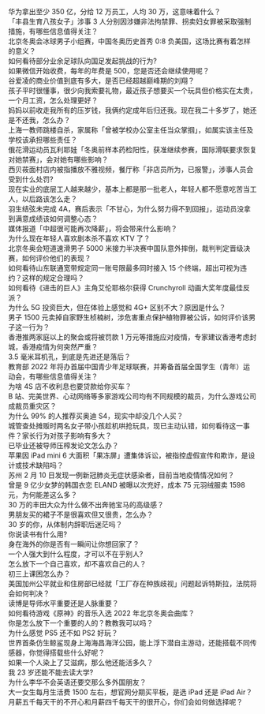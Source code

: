 华为拿出至少 350 亿，分给 12 万员工，人均 30 万，这意味着什么？  
「丰县生育八孩女子」涉事 3 人分别因涉嫌非法拘禁罪、拐卖妇女罪被采取强制措施，有哪些信息值得关注？  
北京冬奥会冰球男子小组赛，中国冬奥历史首秀 0:8 负美国，这场比赛有着怎样的意义？  
如何看待部分业余足球队向国足发起挑战的行为?  
如果微信开始收费，每年的年费是 500，您是否还会继续使用呢？  
谷爱凌的商业价值到底有多大，是否已经超越巅峰期的刘翔？  
孩子平时很懂事，很少向我索要礼物，最近孩子想要买一个玩具但价格实在太贵，一个月工资，怎么处理更好？  
妈妈以前收走我所有的压岁钱，我俩约定成年后归还我。现在我二十多岁了，她还是不还我，怎么办？  
上海一教师跳楼自杀，家属称「曾被学校办公室主任当众掌掴」，如属实该主任及学校该承担哪些责任？  
俄花滑运动员瓦利耶娃「冬奥前样本药检阳性，获准继续参赛，国际滑联要求恢复对她禁赛」，会对她有哪些影响？  
西贝莜面村店内被指播放不雅视频，餐厅称「非店员所为，已报警」，涉事人员会受到什么处罚?  
现在实业的底层工人越来越少，基本上都是那一批老人，年轻人都不愿意吃苦当工人，以后路该怎么走？  
羽生结弦未完成 4A，赛后表示「不甘心，为什么努力得不到回报」，运动员没拿到满意成绩该如何调整心态？  
媒体报道「中超很可能再次降薪」，将会带来什么影响？  
为什么现在年轻人喜欢剧本杀不喜欢 KTV 了？  
北京冬奥会短道速滑男子 5000 米接力半决赛中国队意外摔倒，裁判判定晋级决赛，如何评价他们的表现？  
如何看待山东联通宽带规定同一账号限最多同时接入 15 个终端，超出可视为违约？这样的规定合理吗？  
如何看待《进击的巨人》主角艾伦耶格尔获得 Crunchyroll 动画大奖年度最佳反派？  
为什么 5G 投资巨大，但在体验上感觉和 4G+ 区别不大？原因是什么？  
男子 1500 元卖掉自家野生桢楠树，涉危害重点保护植物罪被公诉，如何评价该男子这一行为？  
香港推两家庭以上的聚会或将被罚款 1 万元等措施应对疫情，专家建议香港考虑封城，香港疫情为何突然严重？  
3.5 毫米耳机孔，到底是先进还是落后？  
教育部 2022 年将办首届中国青少年足球联赛，并筹备首届全国学生（青年）运动会，有哪些信息值得关注？  
为啥 4S 店不收利息也要贷款给你买车？  
B 站、完美世界、心动网络等多家游戏公司均有不同规模的裁员，为什么游戏公司成裁员重灾区？  
为什么 99% 的人推荐买奥迪 S4，现实中却没几个人买？  
城管查处摊贩时两名女子带小孩趁机哄抢玩具，现已主动认错，如何看待这一事件？家长行为对孩子影响有多大？  
已毕业还被导师压榨发论文怎么办？  
苹果因 iPad mini 6 大面积「果冻屏」遭集体诉讼，被指控虚假宣传和欺诈，是设计或技术缺陷吗？  
苏州 2 月 10 日发现一例新冠肺炎无症状感染者，目前当地疫情情况如何？  
曾是 9 亿少女梦的韩国衣恋 ELAND 被曝以次充好，成本 75 元羽绒服卖 1598 元，为何能差这么多？  
30 万的丰田大众为什么做不出奔驰宝马的高级感？  
男朋友买的裙子不是很喜欢但又很贵，怎么办？  
30 岁的你，从体制内辞职后迷茫吗？  
你说读书有什么用?  
身在海外的你是否有一瞬间让你想回家了？  
一个人强大到什么程度，才可以不在乎别人?  
怎么放下一个自己喜欢，却不喜欢自己的人？  
初三上课困怎么办？  
美国加州公平就业和住房部已经就「工厂存在种族歧视」问题起诉特斯拉，法院将会如何判决？  
读博是导师水平重要还是人脉重要？  
如何看待游戏《原神》的音乐入选 2022 年北京冬奥会曲库？  
你是怎么放下一个重要的人的？教教我可以吗？  
为什么感觉 PS5 还不如 PS2 好玩？  
世界首条仿生鲸鲨现身上海海昌海洋公园，能上浮下潜自主游动，还能搭载不同传感器，你觉得搭载些什么好呢？  
如果一个人染上了艾滋病，那么他还能活多久？  
我 23 岁还能不能去读大学?  
为什么李华不会英语还要交那么多外国朋友？  
大一女生每月生活费 1500 左右，想官网分期买平板，是选 iPad 还是 iPad Air？  
月薪五千每天干的不开心和月薪四千每天干的很开心，你们会如何做选择呢？  

